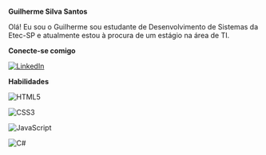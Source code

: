 **Guilherme Silva Santos**

Olá! Eu sou o Guilherme sou estudante de Desenvolvimento de Sistemas da Etec-SP e atualmente estou à procura de um estágio na área de TI.

**Conecte-se comigo**

[![LinkedIn](https://img.shields.io/badge/LinkedIn-000?style=for-the-badge&logo=linkedin&logoColor=0E76A8)](https://www.linkedin.com/in/guilhermesantostech/)

**Habilidades**

![HTML5](https://img.shields.io/badge/HTML5-000?style=for-the-badge&logo=html5)

![CSS3](https://img.shields.io/badge/CSS3-000?style=for-the-badge&logo=css3&logoColor=264CE4)

![JavaScript](https://img.shields.io/badge/JavaScript-000?style=for-the-badge&logo=javascript)

![C#](https://img.shields.io/badge/C%23-000?style=for-the-badge&logo=c-sharp&logoColor=823085)
